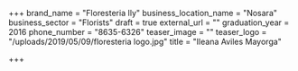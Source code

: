 +++
brand_name = "Floresteria Ily"
business_location_name = "Nosara"
business_sector = "Florists"
draft = true
external_url = ""
graduation_year = 2016
phone_number = "8635-6326"
teaser_image = ""
teaser_logo = "/uploads/2019/05/09/floresteria logo.jpg"
title = "Ileana Aviles Mayorga"

+++
